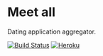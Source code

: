 # Meet all

Dating application aggregator.

[![Build Status](https://travis-ci.org/pinguet62/meet-all.svg?branch=master)](https://travis-ci.org/pinguet62/meet-all)
[![Heroku](https://img.shields.io/badge/heroku-open--app-green.svg)](https://meet-all-ui.herokuapp.com)
